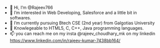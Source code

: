 - 👋 Hi, I’m @Rajeev766
- 👀 I’m interested in Web Developing, Salesforce and a little bit in softwares.
- 🌱 I’m currently pursuing Btech CSE (2nd year) from Galgotias University
- 💞️ Knowlegeable to HTML5, C, C++, Java programming languages.
- 📫 you can reach me on my insta @rajeev_choudhary_mk 
                       on my linkedin https://www.linkedin.com/in/rajeev-kumar-7438bb164/

<!---
Rajeev766/Rajeev766 is a ✨ special ✨ repository because its `README.md` (this file) appears on your GitHub profile.
You can click the Preview link to take a look at your changes.
--->
